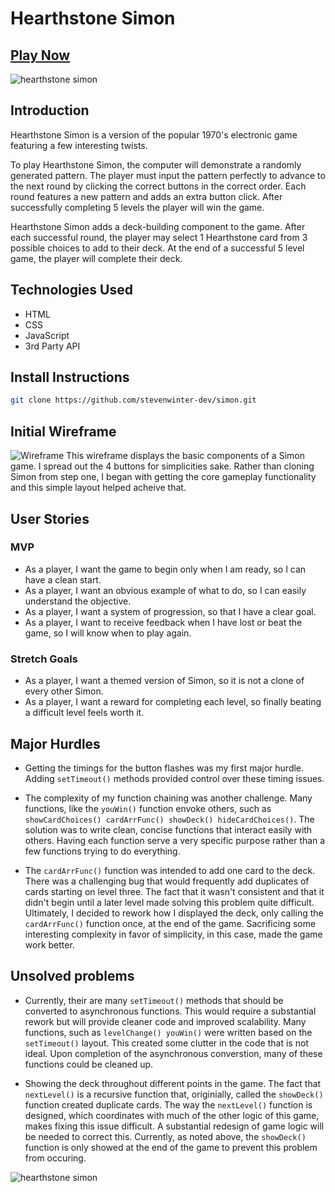 # Hearthstone Simon

## [Play Now](https://stevenwinter-dev.github.io/simon/)

![hearthstone simon](https://i.imgur.com/sfsyVNG.png)

## Introduction

Hearthstone Simon is a version of the popular 1970's electronic game featuring a few interesting twists. 

To play Hearthstone Simon, the computer will demonstrate a randomly generated pattern. The player must input the pattern perfectly to advance to the next round by clicking the correct buttons in the correct order. Each round features a new pattern and adds an extra button click. After successfully completing 5 levels the player will win the game. 

Hearthstone Simon adds a deck-building component to the game. After each successful round, the player may select 1 Hearthstone card from 3 possible choices to add to their deck. At the end of a successful 5 level game, the player will complete their deck.

## Technologies Used

- HTML
- CSS
- JavaScript
- 3rd Party API

## Install Instructions
```bash
git clone https://github.com/stevenwinter-dev/simon.git
```

## Initial Wireframe

![Wireframe](https://i.imgur.com/ROODFkf.jpg)
This wireframe displays the basic components of a Simon game. I spread out the 4 buttons for simplicities sake. Rather than cloning Simon from step one, I began with getting the core gameplay functionality and this simple layout helped acheive that.

## User Stories

### MVP
- As a player, I want the game to begin only when I am ready, so I can have a clean start.
- As a player, I want an obvious example of what to do, so I can easily understand the objective.
- As a player, I want a system of progression, so that I have a clear goal.
- As a player, I want to receive feedback when I have lost or beat the game, so I will know when to play again.

### Stretch Goals
- As a player, I want a themed version of Simon, so it is not a clone of every other Simon.
- As a player, I want a reward for completing each level, so finally beating a difficult level feels worth it.

## Major Hurdles

- Getting the timings for the button flashes was my first major hurdle. Adding `setTimeout()` methods provided control over these timing issues.

- The complexity of my function chaining was another challenge. Many functions, like the `youWin()` function envoke others, such as `showCardChoices() cardArrFunc() showDeck() hideCardChoices()`. The solution was to write clean, concise functions that interact easily with others. Having each function serve a very specific purpose rather than a few functions trying to do everything.

- The `cardArrFunc()` function was intended to add one card to the deck. There was a challenging bug that would frequently add duplicates of cards starting on level three. The fact that it wasn't consistent and that it didn't begin until a later level made solving this problem quite difficult. Ultimately, I decided to rework how I displayed the deck, only calling the `cardArrFunc()` function once, at the end of the game. Sacrificing some interesting complexity in favor of simplicity, in this case, made the game work better.

## Unsolved problems 

- Currently, their are many `setTimeout()` methods that should be converted to asynchronous functions. This would require a substantial rework but will provide cleaner code and improved scalability. Many functions, such as `levelChange() youWin()` were written based on the `setTimeout()` layout. This created some clutter in the code that is not ideal. Upon completion of the asynchronous converstion, many of these functions could be cleaned up. 

- Showing the deck throughout different points in the game. The fact that `nextLevel()` is a recursive function that, originially, called the `showDeck()` function created duplicate cards. The way the `nextLevel()` function is designed, which coordinates with much of the other logic of this game, makes fixing this issue difficult. A substantial redesign of game logic will be needed to correct this. Currently, as noted above, the `showDeck()` function is only showed at the end of the game to prevent this problem from occuring. 

![hearthstone simon](https://i.imgur.com/uReO3bX.png)